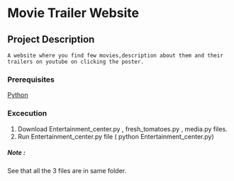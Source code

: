 # Movie Trailer Website

## Project Description
```
A website where you find few movies,description about them and their trailers on youtube on clicking the poster.
```
### Prerequisites
  <a href="https://www.python.org/">Python</a>
  
### Excecution 
  1. Download Entertainment_center.py , fresh_tomatoes.py , media.py files.
  2. Run Entertainment_center.py file ( python Entertainment_center.py)
##### Note :
  See that all the 3 files are in same folder.

